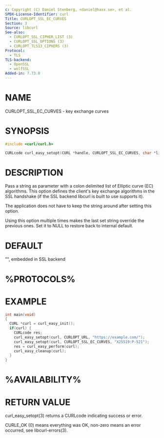 ```yaml
---
c: Copyright (C) Daniel Stenberg, <daniel@haxx.se>, et al.
SPDX-License-Identifier: curl
Title: CURLOPT_SSL_EC_CURVES
Section: 3
Source: libcurl
See-also:
  - CURLOPT_SSL_CIPHER_LIST (3)
  - CURLOPT_SSL_OPTIONS (3)
  - CURLOPT_TLS13_CIPHERS (3)
Protocol:
  - TLS
TLS-backend:
  - OpenSSL
  - wolfSSL
Added-in: 7.73.0
---
```


# NAME

CURLOPT_SSL_EC_CURVES - key exchange curves

# SYNOPSIS

~~~c
#include <curl/curl.h>

CURLcode curl_easy_setopt(CURL *handle, CURLOPT_SSL_EC_CURVES, char *list);
~~~

# DESCRIPTION

Pass a string as parameter with a colon delimited list of Elliptic curve (EC)
algorithms. This option defines the client's key exchange algorithms in the
SSL handshake (if the SSL backend libcurl is built to use supports it).

The application does not have to keep the string around after setting this
option.

Using this option multiple times makes the last set string override the
previous ones. Set it to NULL to restore back to internal default.

# DEFAULT

"", embedded in SSL backend

# %PROTOCOLS%

# EXAMPLE

~~~c
int main(void)
{
  CURL *curl = curl_easy_init();
  if(curl) {
    CURLcode res;
    curl_easy_setopt(curl, CURLOPT_URL, "https://example.com/");
    curl_easy_setopt(curl, CURLOPT_SSL_EC_CURVES, "X25519:P-521");
    res = curl_easy_perform(curl);
    curl_easy_cleanup(curl);
  }
}
~~~

# %AVAILABILITY%

# RETURN VALUE

curl_easy_setopt(3) returns a CURLcode indicating success or error.

CURLE_OK (0) means everything was OK, non-zero means an error occurred, see
libcurl-errors(3).
